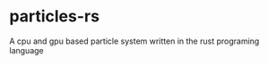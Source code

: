 particles-rs
==============

A cpu and gpu based particle system written in the rust programing language
